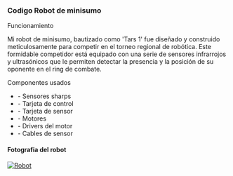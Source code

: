 ### Codigo Robot de minisumo 
Funcionamiento
<p>
Mi robot de minisumo, bautizado como 'Tars 1' fue diseñado y construido meticulosamente para competir en el torneo regional de robótica. Este formidable competidor está equipado con una serie de sensores infrarrojos y ultrasónicos que le permiten detectar la presencia y la posición de su oponente en el ring de combate.
</p>
 Componentes usados
 <ul>
<li>- Sensores sharps</li>
<li>- Tarjeta de control</li>
<li>- Tarjeta de sensor</li>
<li>- Motores </li>
<li>- Drivers del motor</li>
<li>- Cables de sensor</li>
</li>
</ul>

#### Fotografia del robot
[![Robot](A "Robot")](https://imgur.com/SSFy4NI "Robot")
